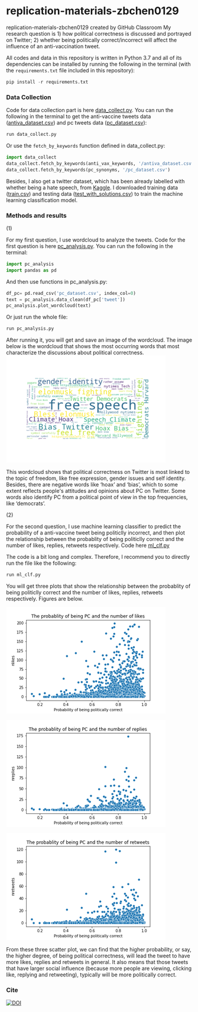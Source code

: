 # replication-materials-zbchen0129
replication-materials-zbchen0129 created by GitHub Classroom
My research question is 1) how political correctness is discussed and portrayed on Twitter; 2) whether being politically correct/incorrect will affect the influence of an anti-vaccination tweet. 

All codes and data in this repository is written in Python 3.7 and all of its dependencies can be installed by running the following in the terminal (with the `requirements.txt` file included in this repository):

```python
pip install -r requirements.txt
```

### Data Collection

Code for data collection part is here [data_collect.py](https://github.com/macs30200-s22/replication-materials-zbchen0129/blob/main/data_collect.py). You can run the following in  the terminal to get the anti-vaccine tweets data ([antiva_dataset.csv](https://github.com/macs30200-s22/replication-materials-zbchen0129/blob/main/antiva_dataset.csv)) and pc tweets data ([pc_dataset.csv](https://github.com/macs30200-s22/replication-materials-zbchen0129/blob/main/pc_dataset.csv)):

```python
run data_collect.py
```

Or use the `fetch_by_keywords` function defined in data_collect.py:

```python
import data_collect
data_collect.fetch_by_keywords(anti_vax_keywords, '/antiva_dataset.csv')
data_collect.fetch_by_keywords(pc_synonyms, '/pc_dataset.csv')
```

Besides, I also get a twitter dataset, which has been already labelled with whether being a hate speech, from [Kaggle](https://www.kaggle.com/competitions/detecting-insults-in-social-commentary/data). I downloaded training data ([train.csv](https://github.com/macs30200-s22/replication-materials-zbchen0129/blob/main/train.csv)) and testing data ([test_with_solutions.csv](https://github.com/macs30200-s22/replication-materials-zbchen0129/blob/main/test_with_solutions.csv)) to train the machine learning classification model.


### Methods and results

(1)

For my first question, I use wordcloud to analyze the tweets. Code for the first question is here [pc_analysis.py](https://github.com/macs30200-s22/replication-materials-zbchen0129/blob/main/pc_analysis.py). You can run the following in the terminal:

```python
import pc_analysis
import pandas as pd
```

And then use functions in pc_analysis.py:
```python
df_pc= pd.read_csv('pc_dataset.csv', index_col=0)
text = pc_analysis.data_clean(df_pc['tweet'])
pc_analysis.plot_wordcloud(text)
```

Or just run the whole file:
```python
run pc_analysis.py
```

After running it, you will get and save an image of the wordcloud. The image below is the wordcloud that shows the most occurring words that most characterize the discussions about political correctness. 
![Figure 1 pc wordcloud](https://github.com/macs30200-s22/replication-materials-zbchen0129/blob/main/pc_wordcloud.png)

This wordcloud shows that political correctness on Twitter is most linked to the topic of freedom, like free expression, gender issues and self identity. Besides, there are negative words like ‘hoax’ and ‘bias’, which to some extent reflects people's attitudes and opinions about PC on Twitter. Some words also identify PC from a political point of view in the top frequencies, like ‘democrats’. 


(2)

For the second question, I use machine learning classifier to predict the probability of a anti-vaccine tweet being politiclly incorrect, and then plot the relationship between the probablity of being politiclly correct and the number of likes, replies, retweets respectively. Code here [ml_clf.py](http://localhost:8888/edit/ml_clf.py)

The code is a bit long and complex. Therefore, I recommend you to directly run the file like the following:
```python
run ml_clf.py
```

You will get three plots that show the relationship between the probablity of being politiclly correct and the number of likes, replies, retweets respectively. Figures are below.

![Figure 2](https://github.com/macs30200-s22/replication-materials-zbchen0129/blob/main/ralation_nlikes.png)

![Figure 3](https://github.com/macs30200-s22/replication-materials-zbchen0129/blob/main/ralation_nreplies.png)

![Figure 4](https://github.com/macs30200-s22/replication-materials-zbchen0129/blob/main/ralation_nretweets.png)

From these three scatter plot, we can find that the higher probability, or say, the higher degree, of being political correctness, will lead the tweet to have more likes, replies and retweets in general. It also means that those tweets that have larger social influence (because more people are viewing, clicking like, replying and retweeting), typically will be more politically correct.

### Cite

[![DOI](https://zenodo.org/badge/DOI/10.5281/zenodo.6485991.svg)](https://doi.org/10.5281/zenodo.6485991)
